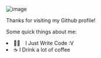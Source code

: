 ![image](https://user-images.githubusercontent.com/73615588/127723879-9320899e-f618-477d-8379-f80a438f14d7.png)


Thanks for visiting my Github profile!

Some quick things about me:

<li>
👨‍🎓 I Just Write Code :V
</li>
<li>
☕ I Drink a lot of coffee
</li>


